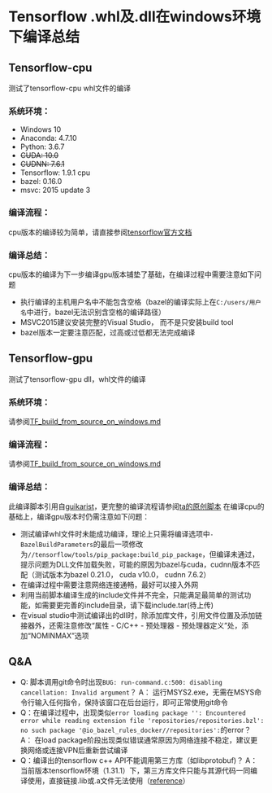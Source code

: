 # Tensorflow .whl及.dll在windows环境下编译总结
## Tensorflow-cpu
测试了tensorflow-cpu whl文件的编译

### 系统环境：
* Windows 10
* Anaconda: 4.7.10
* Python: 3.6.7
* ~~CUDA: 10.0~~
* ~~CUDNN: 7.6.1~~
* Tensorflow: 1.9.1 cpu
* bazel: 0.16.0
* msvc: 2015 update 3

### 编译流程：
cpu版本的编译较为简单，请直接参阅[tensorflow官方文档](https://tensorflow.google.cn/install/source_windows "tensorflow官方文档")

### 编译总结：
cpu版本的编译为下一步编译gpu版本铺垫了基础，在编译过程中需要注意如下问题
* 执行编译的主机用户名中不能包含空格（bazel的编译实际上在`C:/users/用户名`中进行，bazel无法识别含空格的编译路径）
* MSVC2015建议安装完整的Visual Studio， 而不是只安装build tool
* bazel版本一定要注意匹配，过高或过低都无法完成编译

## Tensorflow-gpu
测试了tensorflow-gpu dll，whl文件的编译

### 系统环境：
请参阅[TF_build_from_source_on_windows.md](https://github.com/7oud/exp_build_win_tf/blob/master/TF_build_from_source_on_windows.md "TF_build_from_source_on_windows.md")

### 编译流程：
请参阅[TF_build_from_source_on_windows.md](https://github.com/7oud/exp_build_win_tf/blob/master/TF_build_from_source_on_windows.md "TF_build_from_source_on_windows.md")

### 编译总结：
此编译脚本引用自[guikarist](https://github.com/guikarist "guikarist")，更完整的编译流程请参阅[ta的原创脚本](https://github.com/guikarist/tensorflow-windows-build-script)
在编译cpu的基础上，编译gpu版本时仍需注意如下问题：
* 测试编译whl文件时未能成功编译，理论上只需将编译选项中`-BazelBuildParameters`的最后一项修改为`//tensorflow/tools/pip_package:build_pip_package`，但编译未通过，提示问题为DLL文件加载失败，可能的原因为bazel与cuda，cudnn版本不匹配（测试版本为bazel 0.21.0， cuda v10.0， cudnn 7.6.2）
* 在编译过程中需要注意网络连接通畅，最好可以接入外网
* 利用当前脚本编译生成的include文件并不完全，只能满足最简单的测试功能，如需要更完善的include目录，请下载include.tar(待上传)
* 在visual studio中测试编译出的dll时，除添加库文件，引用文件位置及添加链接器外，还需注意修改“属性 - C/C++ - 预处理器 - 预处理器定义”处，添加“NOMINMAX”选项

## Q&A
* Q: 脚本调用git命令时出现`BUG: run-command.c:500: disabling cancellation: Invalid argument`？
A： 运行MSYS2.exe，无需在MSYS命令行输入任何指令，保持该窗口在后台运行，即可正常使用git命令
* Q：在编译过程中，出现类似`error loading package '': Encountered error while reading extension file 'repositories/repositories.bzl': no such package '@io_bazel_rules_docker//repositories':`的error？
A： 在load package阶段出现类似错误通常原因为网络连接不稳定，建议更换网络或连接VPN后重新尝试编译
* Q：编译出的tensorflow c++ API不能调用第三方库（如libprotobuf)？
A： 当前版本tensorflow环境（1.31.1）下，第三方库文件只能与其源代码一同编译使用，直接链接.lib或.a文件无法使用（[reference](https://github.com/guikarist/tensorflow-windows-build-script/issues/21)）

